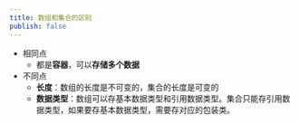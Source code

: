 ```yaml
---
title: 数组和集合的区别
publish: false
---
```


- 相同点
	- 都是**容器**，可以**存储多个数据**
- 不同点
	- **长度**：数组的长度是不可变的，集合的长度是可变的
	- **数据类型**：数组可以存基本数据类型和引用数据类型。集合只能存引用数据类型，如果要存基本数据类型，需要存对应的包装类。
